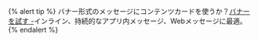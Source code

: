 {% alert tip %}
バナー形式のメッセージにコンテンツカードを使うか？[バナーを試す -]({{site.baseurl}}/user_guide/message_building_by_channel/banners/)インライン、持続的なアプリ内メッセージ、Webメッセージに最適。
{% endalert %}